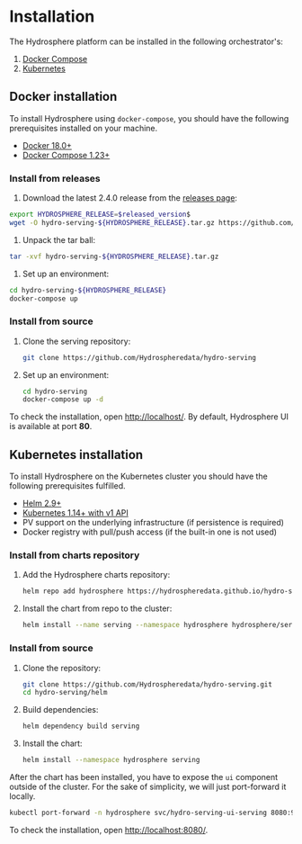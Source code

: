 # Installation

The Hydrosphere platform can be installed in the following orchestrator's:

1. [Docker Compose](./#docker-installation)
2. [Kubernetes](./#kubernetes-installation)

## Docker installation

To install Hydrosphere using `docker-compose`, you should have the following prerequisites installed on your machine.

* [Docker 18.0+](https://docs.docker.com/install/)
* [Docker Compose 1.23+](https://docs.docker.com/compose/install/#install-compose)

### Install from releases

1. Download the latest 2.4.0 release from the [releases page](https://github.com/Hydrospheredata/hydro-serving/releases):

```bash
export HYDROSPHERE_RELEASE=$released_version$
wget -O hydro-serving-${HYDROSPHERE_RELEASE}.tar.gz https://github.com/Hydrospheredata/hydro-serving/archive/${HYDROSPHERE_RELEASE}.tar.gz
```

1. Unpack the tar ball:

```bash
tar -xvf hydro-serving-${HYDROSPHERE_RELEASE}.tar.gz
```

1. Set up an environment:

```bash
cd hydro-serving-${HYDROSPHERE_RELEASE}
docker-compose up
```

### Install from source

1. Clone the serving repository:

   ```bash
   git clone https://github.com/Hydrospheredata/hydro-serving
   ```

2. Set up an environment:

   ```bash
   cd hydro-serving
   docker-compose up -d
   ```

To check the installation, open [http://localhost/](http://localhost/). By default, Hydrosphere UI is available at port **80**.

## Kubernetes installation

To install Hydrosphere on the Kubernetes cluster you should have the following prerequisites fulfilled.

* [Helm 2.9+](https://docs.helm.sh/using_helm/#install-helm)
* [Kubernetes 1.14+ with v1 API](https://kubernetes.io/docs/setup/)
* PV support on the underlying infrastructure \(if persistence is required\)
* Docker registry with pull/push access \(if the built-in one is not used\)

### Install from charts repository

1. Add the Hydrosphere charts repository:

   ```bash
   helm repo add hydrosphere https://hydrospheredata.github.io/hydro-serving/helm
   ```

2. Install the chart from repo to the cluster:

   ```bash
   helm install --name serving --namespace hydrosphere hydrosphere/serving
   ```

### Install from source

1. Clone the repository:

   ```bash
   git clone https://github.com/Hydrospheredata/hydro-serving.git
   cd hydro-serving/helm
   ```

2. Build dependencies:

   ```bash
   helm dependency build serving
   ```

3. Install the chart:

   ```bash
   helm install --namespace hydrosphere serving
   ```

After the chart has been installed, you have to expose the `ui` component outside of the cluster. For the sake of simplicity, we will just port-forward it locally.

```bash
kubectl port-forward -n hydrosphere svc/hydro-serving-ui-serving 8080:9090
```

To check the installation, open [http://localhost:8080/](http://localhost:8080/).

